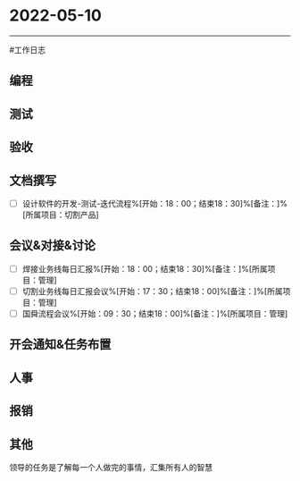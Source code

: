 # 2022-05-10 

---

#工作日志

## 编程



## 测试



## 验收 



## 文档撰写 
- [ ] 设计软件的开发-测试-迭代流程%[开始：18：00；结束18：30]%[备注：]%[所属项目：切割产品]


## 会议&对接&讨论

- [ ] 焊接业务线每日汇报%[开始：18：00；结束18：30]%[备注：]%[所属项目：管理]
- [ ] 切割业务线每日汇报会议%[开始：17：30；结束18：00]%[备注：]%[所属项目：管理]
- [ ] 国舜流程会议%[开始：09：30；结束18：00]%[备注：]%[所属项目：管理]

## 开会通知&任务布置



## 人事



## 报销



## 其他



领导的任务是了解每一个人做完的事情，汇集所有人的智慧
